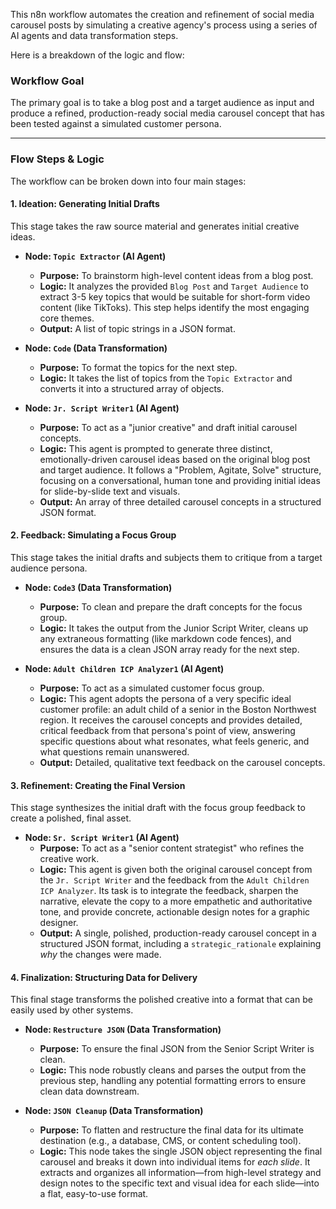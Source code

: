 This n8n workflow automates the creation and refinement of social media carousel posts by simulating a creative agency's process using a series of AI agents and data transformation steps.

Here is a breakdown of the logic and flow:

### Workflow Goal

The primary goal is to take a blog post and a target audience as input and produce a refined, production-ready social media carousel concept that has been tested against a simulated customer persona.

---

### Flow Steps & Logic

The workflow can be broken down into four main stages:

#### 1. Ideation: Generating Initial Drafts

This stage takes the raw source material and generates initial creative ideas.

* **Node: `Topic Extractor` (AI Agent)**
    * **Purpose:** To brainstorm high-level content ideas from a blog post.
    * **Logic:** It analyzes the provided `Blog Post` and `Target Audience` to extract 3-5 key topics that would be suitable for short-form video content (like TikToks). This step helps identify the most engaging core themes.
    * **Output:** A list of topic strings in a JSON format.

* **Node: `Code` (Data Transformation)**
    * **Purpose:** To format the topics for the next step.
    * **Logic:** It takes the list of topics from the `Topic Extractor` and converts it into a structured array of objects.

* **Node: `Jr. Script Writer1` (AI Agent)**
    * **Purpose:** To act as a "junior creative" and draft initial carousel concepts.
    * **Logic:** This agent is prompted to generate three distinct, emotionally-driven carousel ideas based on the original blog post and target audience. It follows a "Problem, Agitate, Solve" structure, focusing on a conversational, human tone and providing initial ideas for slide-by-slide text and visuals.
    * **Output:** An array of three detailed carousel concepts in a structured JSON format.

#### 2. Feedback: Simulating a Focus Group

This stage takes the initial drafts and subjects them to critique from a target audience persona.

* **Node: `Code3` (Data Transformation)**
    * **Purpose:** To clean and prepare the draft concepts for the focus group.
    * **Logic:** It takes the output from the Junior Script Writer, cleans up any extraneous formatting (like markdown code fences), and ensures the data is a clean JSON array ready for the next step.

* **Node: `Adult Children ICP Analyzer1` (AI Agent)**
    * **Purpose:** To act as a simulated customer focus group.
    * **Logic:** This agent adopts the persona of a very specific ideal customer profile: an adult child of a senior in the Boston Northwest region. It receives the carousel concepts and provides detailed, critical feedback from that persona's point of view, answering specific questions about what resonates, what feels generic, and what questions remain unanswered.
    * **Output:** Detailed, qualitative text feedback on the carousel concepts.

#### 3. Refinement: Creating the Final Version

This stage synthesizes the initial draft with the focus group feedback to create a polished, final asset.

* **Node: `Sr. Script Writer1` (AI Agent)**
    * **Purpose:** To act as a "senior content strategist" who refines the creative work.
    * **Logic:** This agent is given both the original carousel concept from the `Jr. Script Writer` and the feedback from the `Adult Children ICP Analyzer`. Its task is to integrate the feedback, sharpen the narrative, elevate the copy to a more empathetic and authoritative tone, and provide concrete, actionable design notes for a graphic designer.
    * **Output:** A single, polished, production-ready carousel concept in a structured JSON format, including a `strategic_rationale` explaining *why* the changes were made.

#### 4. Finalization: Structuring Data for Delivery

This final stage transforms the polished creative into a format that can be easily used by other systems.

* **Node: `Restructure JSON` (Data Transformation)**
    * **Purpose:** To ensure the final JSON from the Senior Script Writer is clean.
    * **Logic:** This node robustly cleans and parses the output from the previous step, handling any potential formatting errors to ensure clean data downstream.

* **Node: `JSON Cleanup` (Data Transformation)**
    * **Purpose:** To flatten and restructure the final data for its ultimate destination (e.g., a database, CMS, or content scheduling tool).
    * **Logic:** This node takes the single JSON object representing the final carousel and breaks it down into individual items for *each slide*. It extracts and organizes all information—from high-level strategy and design notes to the specific text and visual idea for each slide—into a flat, easy-to-use format.